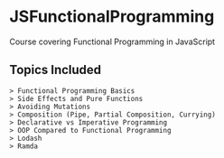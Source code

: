 # JSFunctionalProgramming
Course covering Functional Programming in JavaScript

## Topics Included

```
> Functional Programming Basics
> Side Effects and Pure Functions
> Avoiding Mutations
> Composition (Pipe, Partial Composition, Currying)
> Declarative vs Imperative Programming
> OOP Compared to Functional Programming
> Lodash
> Ramda
```
